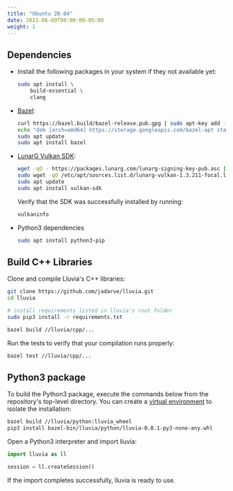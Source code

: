 ```yaml
---
title: "Ubuntu 20.04"
date: 2021-06-09T00:00:00-05:00
weight: 1
---
```



## Dependencies

* Install the following packages in your system if they not available yet:

    ```bash
    sudo apt install \
        build-essential \
        clang
    ```

* [Bazel](https://bazel.build/):

    ```bash
    curl https://bazel.build/bazel-release.pub.gpg | sudo apt-key add -
    echo "deb [arch=amd64] https://storage.googleapis.com/bazel-apt stable jdk1.8" | sudo tee /etc/apt/sources.list.d/bazel.list
    sudo apt update
    sudo apt install bazel
    ```

* [LunarG Vulkan SDK](https://www.lunarg.com/vulkan-sdk/):

    ```bash
    wget -qO - https://packages.lunarg.com/lunarg-signing-key-pub.asc | sudo apt-key add -
    sudo wget -qO /etc/apt/sources.list.d/lunarg-vulkan-1.3.211-focal.list https://packages.lunarg.com/vulkan/1.3.211/lunarg-vulkan-1.3.211-focal.list
    sudo apt update
    sudo apt install vulkan-sdk
    ```

    Verify that the SDK was successfully installed by running:

    ```bash 
    vulkaninfo
    ```

* Python3 dependencies

    ```bash
    sudo apt install python3-pip
    ```


## Build C++ Libraries

Clone and compile Lluvia's C++ libraries:

```bash
git clone https://github.com/jadarve/lluvia.git
cd lluvia

# install requirements listed in lluvia's root folder
sudo pip3 install -r requirements.txt

bazel build //lluvia/cpp/...
```

Run the tests to verify that your compilation runs properly:

```bash
bazel test //lluvia/cpp/...
```


## Python3 package

To build the Python3 package, execute the commands below from the repository's top-level directory. You can create a [virtual environment](https://virtualenv.pypa.io/en/latest/) to isolate the installation:

```bash
bazel build //lluvia/python:lluvia_wheel
pip3 install bazel-bin/lluvia/python/lluvia-0.0.1-py3-none-any.whl
```

Open a Python3 interpreter and import lluvia:

```python 
import lluvia as ll

session = ll.createSession()
```

If the import completes successfully, lluvia is ready to use.
